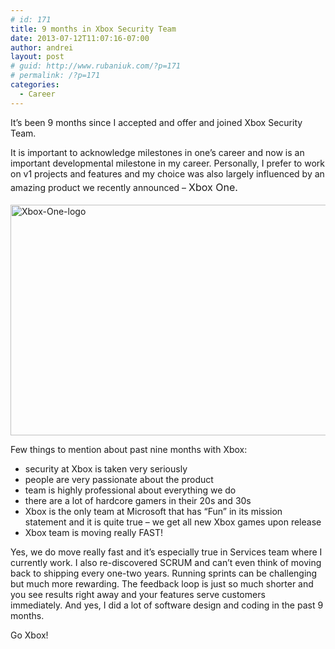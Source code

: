 ```yaml
---
# id: 171
title: 9 months in Xbox Security Team
date: 2013-07-12T11:07:16-07:00
author: andrei
layout: post
# guid: http://www.rubaniuk.com/?p=171
# permalink: /?p=171
categories:
  - Career
---
```

It&#8217;s been 9 months since I accepted and offer and joined Xbox Security Team.

It is important to acknowledge milestones in one&#8217;s career and now is an important developmental milestone in my career. Personally, I prefer to work on v1 projects and features and my choice was also largely influenced by an amazing product we recently announced &#8211; <span style="font-size: 1rem; line-height: 1.714285714;">Xbox One.</span>

[<img loading="lazy" class="alignnone size-full wp-image-175" alt="Xbox-One-logo" src="http://www.rubaniuk.com/wp-content/uploads/2013/07/Xbox-One-logo.png" width="599" height="369" srcset="https://www.rubaniuk.com/wp-content/uploads/2013/07/Xbox-One-logo.png 599w, https://www.rubaniuk.com/wp-content/uploads/2013/07/Xbox-One-logo-300x184.png 300w" sizes="(max-width: 599px) 100vw, 599px" />](http://www.rubaniuk.com/wp-content/uploads/2013/07/Xbox-One-logo.png)

Few things to mention about past nine months with Xbox:

  * security at Xbox is taken very seriously
  * people are very passionate about the product
  * team is highly professional about everything we do
  * there are a lot of hardcore gamers in their 20s and 30s
  * Xbox is the only team at Microsoft that has &#8220;Fun&#8221; in its mission statement and it is quite true &#8211; we get all new Xbox games upon release
  * Xbox team is moving really FAST!

Yes, we do move really fast and it&#8217;s especially true in Services team where I currently work. I also re-discovered SCRUM and can&#8217;t even think of moving back to shipping every one-two years. Running sprints can be challenging but much more rewarding. The feedback loop is just so much shorter and you see results right away and your features serve customers immediately. And yes, I did a lot of software design and coding in the past 9 months.

Go Xbox!